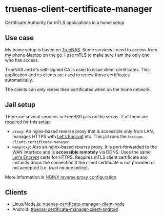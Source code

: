 # truenas-client-certificate-manager

Certificate Authority for mTLS applications in a home setup

## Use case

My home setup is based on [TrueNAS](https://www.truenas.com/). Some services I need to access from my phone &laptop on the go. I use mTLS to make sure I am the only one who has access.

TrueNAS and it's self-signed CA is used to issue client certificates. This application and its clients are used to renew those certificates automatically.

The clients can only renew their certificates when on the home network.

## Jail setup

There are several services in FreeBSD jails on the server. 2 of them are required for this setup:
* `proxy`: An nginx-based reverse proxy that is accessible only from LAN, manages HTTPS with [Let's Encrypt](https://letsencrypt.org/) etc. This jail runs the `truenas-client-certificate-manager`.
* `wanproxy`: Also an nginx-based reverse proxy. It is port-forwarded to the WAN interface and is **accessible remotely** via DDNS. Uses the same [Let's Encrypt](https://letsencrypt.org/) certs for HTTPS. Requires mTLS client certificate and instantly drops the connection if the client certificate is not provided or not accepted (i.e. _trust no one_ policy).

More information in [NGINX reverse proxy configuration](doc/nginx.md).

## Clients

* Linux/Node.js: [truenas-certificate-manager-client-node](https://github.com/majorpeter/truenas-certificate-manager-client-node)
* Android: [truenas-certificate-manager-client-android](https://github.com/majorpeter/truenas-certificate-manager-client-android)

